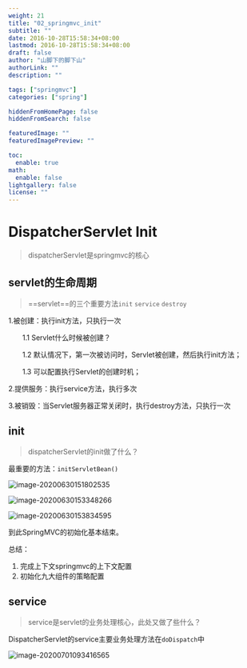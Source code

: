 ```yaml
---
weight: 21
title: "02_springmvc_init"
subtitle: ""
date: 2016-10-28T15:58:34+08:00
lastmod: 2016-10-28T15:58:34+08:00
draft: false
author: "山脚下的脚下山"
authorLink: ""
description: ""

tags: ["springmvc"]
categories: ["spring"]

hiddenFromHomePage: false
hiddenFromSearch: false

featuredImage: ""
featuredImagePreview: ""

toc:
  enable: true
math:
  enable: false
lightgallery: false
license: ""
---
```


# DispatcherServlet Init

> dispatcherServlet是springmvc的核心

## servlet的生命周期

> ==servlet==的三个重要方法`init`  `service` `destroy`

1.被创建：执行init方法，只执行一次

　　1.1 Servlet什么时候被创建？

　　1.2 默认情况下，第一次被访问时，Servlet被创建，然后执行init方法；

　　1.3 可以配置执行Servlet的创建时机；

2.提供服务：执行service方法，执行多次

3.被销毁：当Servlet服务器正常关闭时，执行destroy方法，只执行一次

## init

> dispatcherServlet的init做了什么？


最重要的方法：`initServletBean()`

![image-20200630151802535](https://i.loli.net/2020/07/03/O9Iwdst1JVRzGZe.png)

![image-20200630153348266](https://i.loli.net/2020/07/03/dW8piPYb7wvSMHn.png)

![image-20200630153834595](https://i.loli.net/2020/07/03/cEFToGaP4NdOgqi.png)

到此SpringMVC的初始化基本结束。

总结：

1. 完成上下文springmvc的上下文配置
2. 初始化九大组件的策略配置

## service

>service是servlet的业务处理核心，此处又做了些什么？

DispatcherServlet的service主要业务处理方法在`doDispatch`中

![image-20200701093416565](https://i.loli.net/2020/07/03/M1zDoecFalduvmU.png)
